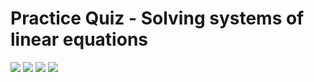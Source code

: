 # Practice Quiz - Solving systems of linear equations


![](/C1/w1/pq1/ss1.png)
![](/C1/w1/pq1/ss2.png)
![](/C1/w1/pq1/ss3.png)
![](/C1/w1/pq1/ss4.png)